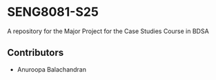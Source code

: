 # SENG8081-S25
A repository for the Major Project for the Case Studies Course in BDSA

## Contributors
* Anuroopa Balachandran
